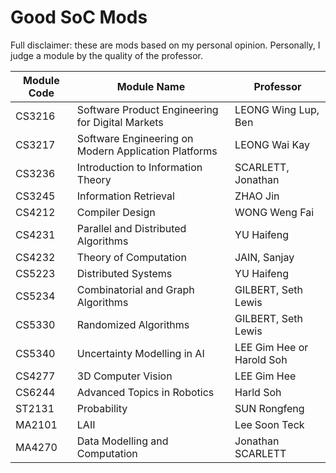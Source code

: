 # Good SoC Mods
Full disclaimer: these are mods based on my personal opinion. Personally, I judge a module by the quality of the professor.

|Module Code| Module Name| Professor|
|---|---|---|
|CS3216| Software Product Engineering for Digital Markets| LEONG Wing Lup, Ben|
|CS3217| Software Engineering on Modern Application Platforms| LEONG Wai Kay|
|CS3236| Introduction to Information Theory| SCARLETT, Jonathan|
|CS3245| Information Retrieval| ZHAO Jin|
|CS4212| Compiler Design| WONG Weng Fai|
|CS4231| Parallel and Distributed Algorithms| YU Haifeng|
|CS4232| Theory of Computation| JAIN, Sanjay|
|CS5223| Distributed Systems| YU Haifeng|
|CS5234| Combinatorial and Graph Algorithms| GILBERT, Seth Lewis|
|CS5330| Randomized Algorithms| GILBERT, Seth Lewis|
|CS5340| Uncertainty Modelling in AI | LEE Gim Hee or Harold Soh|
|CS4277| 3D Computer Vision | LEE Gim Hee |
|CS6244| Advanced Topics in Robotics | Harld Soh|
|ST2131| Probability| SUN Rongfeng|
|MA2101| LAII | Lee Soon Teck |
|MA4270| Data Modelling and Computation| Jonathan SCARLETT|
